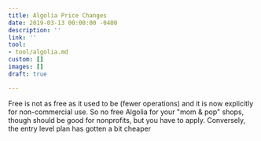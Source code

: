 ```yaml
---
title: Algolia Price Changes
date: 2019-03-13 00:00:00 -0400
description: ''
link: ''
tool:
- tool/algolia.md
custom: []
images: []
draft: true

---
```


Free is not as free as it used to be (fewer operations) and it is now explicitly for non-commercial use. So no free Algolia for your "mom & pop" shops, though should be good for nonprofits, but you have to apply.  Conversely, the entry level plan has gotten a bit cheaper